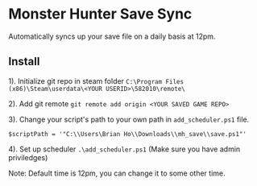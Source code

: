 # Monster Hunter Save Sync

Automatically syncs up your save file on a daily basis at 12pm.

## Install

1). Initialize git repo in steam folder `C:\Program Files (x86)\Steam\userdata\<YOUR USERID>\582010\remote\`

2). Add git remote `git remote add origin <YOUR SAVED GAME REPO>`

3). Change your script's path to your own path in `add_scheduler.ps1` file.

```
$scriptPath = '"C:\\Users\Brian Ho\\Downloads\\mh_save\\save.ps1"'
```

4). Set up scheduler `.\add_scheduler.ps1` (Make sure you have admin priviledges)

Note: Default time is 12pm, you can change it to some other time.